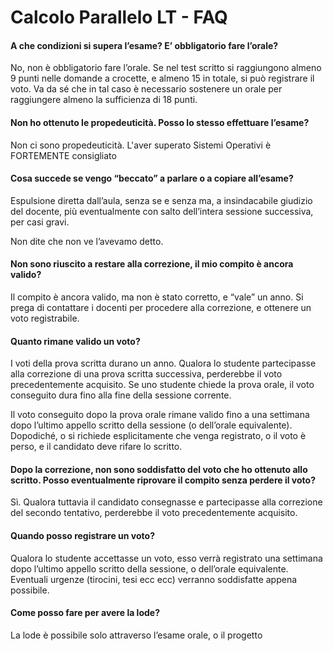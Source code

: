 # Calcolo Parallelo LT - FAQ

#### A che condizioni si supera l’esame? E’ obbligatorio fare l’orale?

No, non è obbligatorio fare l’orale. Se nel test scritto si raggiungono almeno 9 punti nelle domande a crocette, e almeno 15 in totale, si può registrare il voto. Va da sé che in tal caso è necessario sostenere un orale per raggiungere almeno la sufficienza di 18 punti.

#### Non ho ottenuto le propedeuticità. Posso lo stesso effettuare l’esame?

Non ci sono propedeuticità. L'aver superato Sistemi Operativi è FORTEMENTE consigliato

#### Cosa succede se vengo “beccato” a parlare o a copiare all’esame?

Espulsione diretta dall’aula, senza se e senza ma, a insindacabile giudizio del docente, più eventualmente con salto dell’intera sessione successiva, per casi gravi.

Non dite che non ve l’avevamo detto.

#### Non sono riuscito a restare alla correzione, il mio compito è ancora valido?

Il compito è ancora valido, ma non è stato corretto, e “vale” un anno. Si prega di contattare i docenti per procedere alla correzione, e ottenere un voto registrabile.

#### Quanto rimane valido un voto?

I voti della prova scritta durano un anno. Qualora lo studente partecipasse alla correzione di una prova scritta successiva, perderebbe il voto precedentemente acquisito. Se uno studente chiede la prova orale, il voto conseguito dura fino alla fine della sessione corrente.

Il voto conseguito dopo la prova orale rimane valido fino a una settimana dopo l’ultimo appello scritto della sessione (o dell’orale equivalente). Dopodiché, o si richiede esplicitamente che venga registrato, o il voto è perso, e il candidato deve rifare lo scritto.

#### Dopo la correzione, non sono soddisfatto del voto che ho ottenuto allo scritto. Posso eventualmente riprovare il compito senza perdere il voto?

Sì. Qualora tuttavia il candidato consegnasse e partecipasse alla correzione del secondo tentativo, perderebbe il voto precedentemente acquisito.

#### Quando posso registrare un voto?

Qualora lo studente accettasse un voto, esso verrà registrato una settimana dopo l’ultimo appello scritto della sessione, o dell’orale equivalente. Eventuali urgenze (tirocini, tesi ecc ecc) verranno soddisfatte appena possibile.

#### Come posso fare per avere la lode?

La lode è possibile solo attraverso l’esame orale, o il progetto
